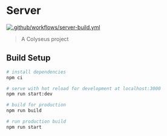# Server

[![.github/workflows/server-build.yml](https://github.com/Wenish/demoMap/actions/workflows/server-build.yml/badge.svg)](https://github.com/Wenish/demoMap/actions/workflows/server-build.yml)

> A Colyseus project

## Build Setup

``` bash
# install dependencies
npm ci

# serve with hot reload for development at localhost:3000
npm run start:dev

# build for production
npm run build

# run production build
npm run start
```

